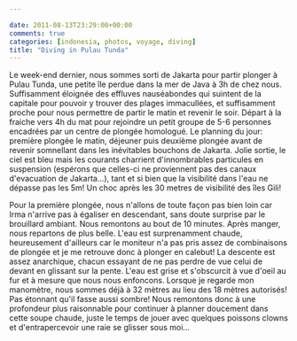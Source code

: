 ```yaml
---

date: 2011-08-13T23:29:00+00:00
comments: true
categories: [indonesia, photos, voyage, diving]
title: "Diving in Pulau Tunda"
---
```


Le week-end dernier, nous sommes sorti de Jakarta pour partir plonger à Pulau Tunda, une petite île perdue dans la mer de Java à 3h de chez nous. Suffisamment éloignée des effluves nauséabondes qui suintent de la capitale pour pouvoir y trouver des plages immacullées, et suffisamment proche pour nous permettre de partir le matin et revenir le soir. Départ à la fraiche vers 4h du mat pour rejoindre un petit groupe de 5-6 personnes encadrées par un centre de plongée homologué. Le planning du jour: première plongée le matin, déjeuner puis deuxième plongée avant de revenir somnellant dans les inévitables bouchons de Jakarta. Jolie sortie, le ciel est bleu mais les courants charrient d'innombrables particules en suspension (espérons que celles-ci ne proviennent pas des canaux d'evacuation de Jakarta...), tant et si bien que la visibilité dans l'eau ne dépasse pas les 5m! Un choc après les 30 metres de visibilité des îles Gili!

 Pour la première plongée, nous n'allons de toute façon pas bien loin car Irma n'arrive pas à égaliser en descendant, sans doute surprise par le brouillard ambiant. Nous remontons au bout de 10 minutes. Après manger, nous repartons de plus belle. L'eau est surprenamment chaude, heureusement d'ailleurs car le moniteur n'a pas pris assez de combinaisons de plongée et je me retrouve donc à plonger en calebut! La descente est assez anarchique, chacun essayant de ne pas perdre de vue celui de devant en glissant sur la pente. L'eau est grise et s'obscurcit à vue d'oeil au fur et à mesure que nous nous enfoncons. Lorsque je regarde mon manomètre, nous sommes déjà à 32 mètres au lieu des 18 mètres autorisés! Pas étonnant qu'il fasse aussi sombre! Nous remontons donc à une profondeur plus raisonnable pour continuer à planner doucement dans cette soupe chaude, juste le temps de jouer avec quelques poissons clowns et d'entrapercevoir une raie se glisser sous moi...